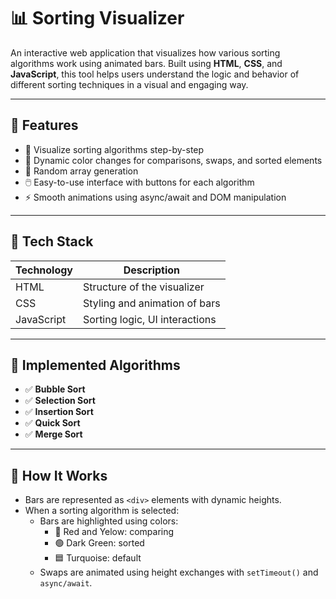 # 📊 Sorting Visualizer

An interactive web application that visualizes how various sorting algorithms work using animated bars. Built using **HTML**, **CSS**, and **JavaScript**, this tool helps users understand the logic and behavior of different sorting techniques in a visual and engaging way.

---

## 🚀 Features

- 🎯 Visualize sorting algorithms step-by-step
- 🎨 Dynamic color changes for comparisons, swaps, and sorted elements
- 🔄 Random array generation
- 🖱️ Easy-to-use interface with buttons for each algorithm
- ⚡ Smooth animations using async/await and DOM manipulation

---

## 🔧 Tech Stack

| Technology   | Description                        |
|--------------|------------------------------------|
| HTML         | Structure of the visualizer        |
| CSS          | Styling and animation of bars      |
| JavaScript   | Sorting logic, UI interactions     |

---

## 📌 Implemented Algorithms

- ✅ **Bubble Sort**
- ✅ **Selection Sort**
- ✅ **Insertion Sort**
- ✅ **Quick Sort**
- ✅ **Merge Sort**


---

## 🧠 How It Works

- Bars are represented as `<div>` elements with dynamic heights.
- When a sorting algorithm is selected:
  - Bars are highlighted using colors:  
    - 🔴 Red and Yelow: comparing  
    - 🟢 Dark Green: sorted  
    - 🟦 Turquoise: default
  - Swaps are animated using height exchanges with `setTimeout()` and `async/await`.




